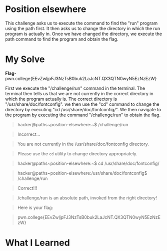 # Position elsewhere
This challenge asks us to execute the command to find the "run" program using the path first. It then asks us to change the directory in which the run program is actually in.
Once we have changed the directory, we execute the path command to find the program and obtain the flag.
# My Solve

**Flag**- pwn.college{EEvZwljpFJ3NzTsB0buk2LaJcNT.QX3QTN0wyN5EzNzEzW}

First we execute the "/challenge/run" command in the terminal. The terminal then tells us that we are not currently in the correct directory in which the program actually is.
The correct directory is "/usr/share/doc/fontconfig". we then use the "cd" command to change the directory by executing "cd /usr/share/doc/fontconfig/".
We then navigate to the program by executing the command "/challenge/run" to obtain the flag.

>hacker@paths~position-elsewhere:~$ /challenge/run

>Incorrect...

>You are not currently in the /usr/share/doc/fontconfig directory.

>Please use the `cd` utility to change directory appropriately.

>hacker@paths~position-elsewhere:~$ cd /usr/share/doc/fontconfig/

>hacker@paths~position-elsewhere:/usr/share/doc/fontconfig$ /challenge/run

>Correct!!!

>/challenge/run is an absolute path, invoked from the right directory!

>Here is your flag:

>pwn.college{EEvZwljpFJ3NzTsB0buk2LaJcNT.QX3QTN0wyN5EzNzEzW}

# What I Learned


